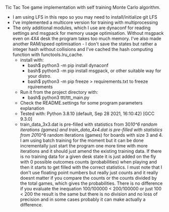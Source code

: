   Tic Tac Toe game implementation with self training Monte Carlo algorithm.

* I am using LFS in this repo so you may need to install/initialize git LFS
* I've implemented a multicore version for training with multiprocessing
* The only additional modules, which I use are dynaconf for reading settings and msgpack for memory usage optimisation.
  Without msgpack even on 4X4 desk the program takes too much memory. I've also made another RAM/speed optimisation - I don't save the states but rather a integer hash without collisions and I've cached the hash computing function with functools.lru_cache.
    * install with:
      * bash$ python3 -m pip install dynaconf
      * bash$ python3 -m pip install msgpack,
         or other suitable way for your distro.
      * bash$ python3 -m pip freeze > requirements.txt to freeze rquirements
    * Run it from the project directory with:
        * bash$ python3 ttt/ttt_main.py
    * Check the README.settings for some program parameters explanation
    * Tested with:
        Python 3.8.10 (default, Sep 28 2021, 16:10:42) [GCC 9.3.0]
    * train_data_3x3.dat is pre-filled with statistics from 30*10^6 random iterations (games) and train_data_4x4.dat is pre-filled with statistics from 20*10^6 random iterations (games) for boards with size 3 and 4. I am using batch training for the moment but it can be done incrementally just start the program one more time with more iterations and it should just amend the existing training data. If there is no training data for a given desk state it is just added on the fly with 0 possible outcomes counts (probabilities) when playing and then it starts to get filled with the correct statistics. I must note that I don't use floating point numbers but really just counts and it really doesnt matter if you compare the counts or the counts divided by the total games, which gives the probabilities. There is no difference if you evaluate the inequation 100/100000 < 200/100000  or just 100 < 200 the result is the same but there is no division and no loss of precision and in some cases probably it can make actually a difference.
